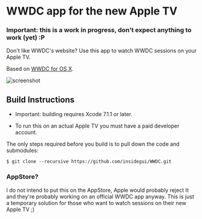 # WWDC app for the new Apple TV

### Important: this is a work in progress, don't expect anything to work (yet) :P

Don't like WWDC's website? Use this app to watch WWDC sessions on your Apple TV.

Based on [WWDC for OS X](https://github.com/insidegui/WWDC).

![screenshot](https://raw.githubusercontent.com/insidegui/WWDC-tvOS/master/screenshots/screenshot.png)

## Build Instructions

* Important: building requires Xcode 7.1.1 or later.

* To run this on an actual Apple TV you must have a paid developer account.

The only steps required before you build is to pull down the code and submodules:

	$ git clone --recursive https://github.com/insidegui/WWDC.git
	
### AppStore?

I do not intend to put this on the AppStore, Apple would probably reject It and they're probably working on an official WWDC app anyway. This is just a temporary solution for those who want to watch sessions on their new Apple TV ;)